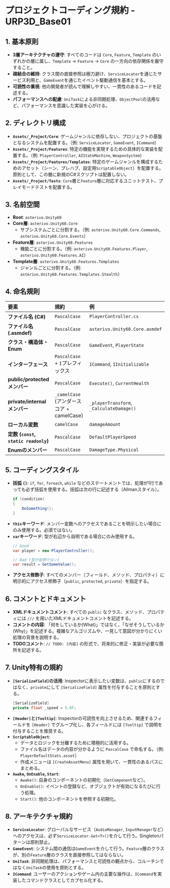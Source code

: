 # プロジェクトコーディング規約 - URP3D_Base01

## 1. 基本原則

- **3層アーキテクチャの遵守**: すべてのコードは `Core`, `Feature`, `Template` のいずれかの層に属し、`Template` → `Feature` → `Core` の一方向の依存関係を厳守すること。
- **疎結合の維持**: クラス間の直接参照は極力避け、`ServiceLocator`を通じたサービス利用と、`GameEvent`を通じたイベント駆動通信を基本とする。
- **可読性の重視**: 他の開発者が読んで理解しやすい、一貫性のあるコードを記述する。
- **パフォーマンスへの配慮**: `UniTask`による非同期処理、`ObjectPool`の活用など、パフォーマンスを意識した実装を心がける。

## 2. ディレクトリ構成

- **`Assets/_Project/Core`**: ゲームジャンルに依存しない、プロジェクトの基盤となるシステムを配置する。（例: `ServiceLocator`, `GameEvent`, `ICommand`）
- **`Assets/_Project/Features`**: 特定の機能を実現するための具体的な実装を配置する。（例: `PlayerController`, `AIStateMachine`, `WeaponSystem`）
- **`Assets/_Project/Features/Templates`**: 特定のゲームジャンルを構成するためのアセット（シーン、プレハブ、設定用`ScriptableObject`）を配置する。原則として、この層に新規のC#スクリプトは配置しない。
- **`Assets/_Project/Tests`**: `Core`層と`Feature`層に対応するユニットテスト、プレイモードテストを配置する。

## 3. 名前空間

- **Root**: `asterivo.Unity60`
- **Core層**: `asterivo.Unity60.Core`
  - サブシステムごとに分割する。（例: `asterivo.Unity60.Core.Commands`, `asterivo.Unity60.Core.Events`）
- **Feature層**: `asterivo.Unity60.Features`
  - 機能ごとに分割する。（例: `asterivo.Unity60.Features.Player`, `asterivo.Unity60.Features.AI`）
- **Template層**: `asterivo.Unity60.Features.Templates`
  - ジャンルごとに分割する。（例: `asterivo.Unity60.Features.Templates.Stealth`）

## 4. 命名規則

| 要素 | 規約 | 例 |
| :--- | :--- | :--- |
| **ファイル名 (C#)** | `PascalCase` | `PlayerController.cs` |
| **ファイル名 (.asmdef)** | `PascalCase` | `asterivo.Unity60.Core.asmdef` |
| **クラス・構造体・Enum** | `PascalCase` | `GameEvent`, `PlayerState` |
| **インターフェース** | `PascalCase` + `I`プレフィックス | `ICommand`, `IInitializable` |
| **public/protected メンバー** | `PascalCase` | `Execute()`, `CurrentHealth` |
| **private/internal メンバー** | `_camelCase` (アンダースコア + camelCase) | `_playerTransform`, `_CalculateDamage()` |
| **ローカル変数** | `camelCase` | `damageAmount` |
| **定数 (`const`, `static readonly`)** | `PascalCase` | `DefaultPlayerSpeed` |
| **Enumのメンバー** | `PascalCase` | `DamageType.Physical` |

## 5. コーディングスタイル

- **括弧 `{}`**: `if`, `for`, `foreach`, `while` などのステートメントでは、処理が1行であっても必ず括弧を使用する。括弧は次の行に記述する（Allmanスタイル）。
  ```csharp
  if (condition)
  {
      DoSomething();
  }
  ```
- **`this`キーワード**: メンバー変数へのアクセスであることを明示したい場合にのみ使用する。必須ではない。
- **`var`キーワード**: 型が右辺から自明である場合にのみ使用する。
  ```csharp
  // Good
  var player = new PlayerController();

  // Bad (型が自明でない)
  var result = GetSomeValue();
  ```
- **アクセス修飾子**: すべてのメンバー（フィールド、メソッド、プロパティ）に明示的にアクセス修飾子（`public`, `protected`, `private`）を指定する。

## 6. コメントとドキュメント

- **XMLドキュメントコメント**: すべての `public` なクラス、メソッド、プロパティには `///` を用いたXMLドキュメントコメントを記述する。
- **コメントの内容**: 「何をしているか(What)」ではなく、「なぜそうしているか(Why)」を記述する。複雑なアルゴリズムや、一見して意図が分かりにくい処理の背景を説明する。
- **TODOコメント**: `// TODO: [内容]` の形式で、将来的に修正・実装が必要な箇所を記述する。

## 7. Unity特有の規約

- **`[SerializeField]`の活用**: Inspectorに表示したい変数は、`public`にするのではなく、`private`にして `[SerializeField]` 属性を付与することを原則とする。
  ```csharp
  [SerializeField]
  private float _speed = 5.0f;
  ```
- **`[Header]`と`[Tooltip]`**: Inspectorの可読性を向上させるため、関連するフィールドを `[Header]` でグループ化し、各フィールドには `[Tooltip]` で説明を付与することを推奨する。
- **`ScriptableObject`**:
  - データとロジックを分離するために積極的に活用する。
  - ファイル名はデータの内容が分かるように `PascalCase` で命名する。（例: `PlayerDefaultStats.asset`）
  - 作成メニューは `[CreateAssetMenu]` 属性を用いて、一貫性のあるパスにまとめる。
- **`Awake`, `OnEnable`, `Start`**:
  - `Awake()`: 自身のコンポーネントの初期化（`GetComponent`など）。
  - `OnEnable()`: イベントの登録など、オブジェクトが有効になるたびに行う処理。
  - `Start()`: 他のコンポーネントを参照する初期化。

## 8. アーキテクチャ規約

- **`ServiceLocator`**: グローバルなサービス（`AudioManager`, `InputManager`など）へのアクセスは、必ず`ServiceLocator.Get<T>()`を介して行う。Singletonパターンは原則禁止。
- **`GameEvent`**: システム間の通信は`GameEvent`を介して行う。`Feature`層のクラスが、別の`Feature`層のクラスを直接参照してはならない。
- **`UniTask`**: 非同期処理は、パフォーマンスと可読性の観点から、コルーチンではなく`UniTask`の使用を原則とする。
- **`ICommand`**: ユーザーのアクションやゲーム内の主要な操作は、`ICommand`を実装したコマンドクラスとしてカプセル化する。
